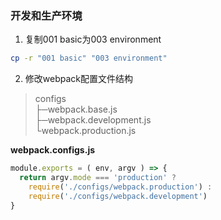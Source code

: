 ### 开发和生产环境

1. 复制001 basic为003 environment
   
```sh   
cp -r "001 basic" "003 environment"
```

2. 修改webpack配置文件结构

> configs  
> ├─webpack.base.js  
> ├─webpack.development.js  
> └webpack.production.js

**webpack.configs.js**

```js 
module.exports = ( env, argv ) => {
  return argv.mode === 'production' ?
    require('./configs/webpack.production') :
    require('./configs/webpack.development')
}
```


